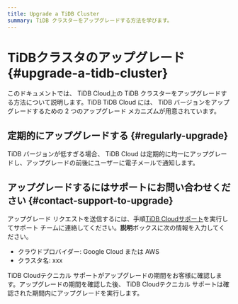 ```yaml
---
title: Upgrade a TiDB Cluster
summary: TiDB クラスターをアップグレードする方法を学びます。
---
```


# TiDBクラスタのアップグレード {#upgrade-a-tidb-cluster}

このドキュメントでは、 TiDB Cloud上の TiDB クラスターをアップグレードする方法について説明します。TiDB TiDB Cloud には、 TiDB バージョンをアップグレードするための 2 つのアップグレード メカニズムが用意されています。

## 定期的にアップグレードする {#regularly-upgrade}

TiDB バージョンが低すぎる場合、 TiDB Cloud は定期的に均一にアップグレードし、アップグレードの前後にユーザーに電子メールで通知します。

## アップグレードするにはサポートにお問い合わせください {#contact-support-to-upgrade}

アップグレード リクエストを送信するには、手順[TiDB Cloudサポート](/tidb-cloud/tidb-cloud-support.md)を実行してサポート チームに連絡してください。**説明**ボックスに次の情報を入力してください。

-   クラウドプロバイダー: Google Cloud または AWS
-   クラスタ名: xxx

TiDB Cloudテクニカル サポートがアップグレードの期間をお客様に確認します。アップグレードの期間を確認した後、 TiDB Cloudテクニカル サポートは確認された期間内にアップグレードを実行します。
